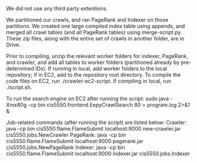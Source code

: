 We did not use any third party extentions.

We partitioned our crawls, and ran PageRank and Indexer on those partitions. We created one large compiled index table using appends, and merged all crawl tables (and all PageRank tables) using merge-script.py. These zip files, along with the entire set of crawls in another folder, are in Drive.

Prior to compiling, unzip the relevant worker folders for indexer, PageRank, and crawler, and add all tables to worker folders (partitioned already by pre-determined IDs). If running in local, add worker folders to the local repository; if in EC2, add to the repository root directory. To compile the code files on EC2, run ./crawler-ec2-script. If compiling in local, run ./script.sh. 

To run the search engine on EC2 after running the script:
sudo java -Xmx80g -cp bin cis5550.frontend.EepyCrawlSearch 80 > program.log 2>&1 &

Job-related commands (after running the script) are listed below:
Crawler: java -cp bin cis5550.flame.FlameSubmit localhost:9000 new-crawler.jar cis5550.jobs.NewCrawler
PageRank: java -cp bin cis5550.flame.FlameSubmit localhost:9000 pagerank.jar cis5550.jobs.NewPageRank
Indexer: java -cp bin cis5550.flame.FlameSubmit localhost:9000 indexer.jar cis5550.jobs.Indexer
